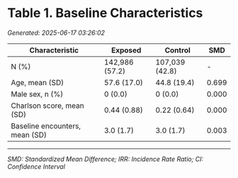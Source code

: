 # Table 1. Baseline Characteristics

*Generated: 2025-06-17 03:26:02*

| Characteristic | Exposed | Control | SMD |
|---|---|---|---|
| N (%) | 142,986 (57.2) | 107,039 (42.8) | - |
| Age, mean (SD) | 57.6 (17.0) | 44.8 (19.4) | 0.699 |
| Male sex, n (%) | 0 (0.0) | 0 (0.0) | 0.000 |
| Charlson score, mean (SD) | 0.44 (0.88) | 0.22 (0.64) | 0.000 |
| Baseline encounters, mean (SD) | 3.0 (1.7) | 3.0 (1.7) | 0.003 |


---
*SMD: Standardized Mean Difference; IRR: Incidence Rate Ratio; CI: Confidence Interval*
